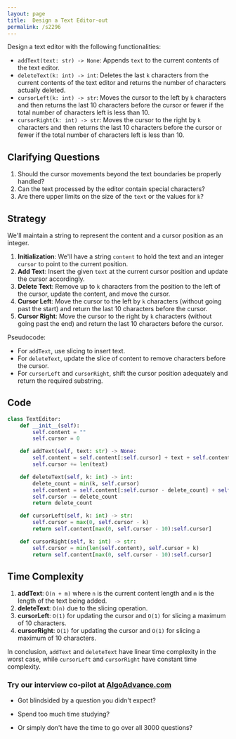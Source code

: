 ```yaml
---
layout: page
title:  Design a Text Editor-out
permalink: /s2296
---
```


Design a text editor with the following functionalities:
- `addText(text: str) -> None`: Appends `text` to the current contents of the text editor.
- `deleteText(k: int) -> int`: Deletes the last `k` characters from the current contents of the text editor and returns the number of characters actually deleted.
- `cursorLeft(k: int) -> str`: Moves the cursor to the left by `k` characters and then returns the last 10 characters before the cursor or fewer if the total number of characters left is less than 10.
- `cursorRight(k: int) -> str`: Moves the cursor to the right by `k` characters and then returns the last 10 characters before the cursor or fewer if the total number of characters left is less than 10.

## Clarifying Questions

1. Should the cursor movements beyond the text boundaries be properly handled?
2. Can the text processed by the editor contain special characters?
3. Are there upper limits on the size of the `text` or the values for `k`?

## Strategy

We'll maintain a string to represent the content and a cursor position as an integer.

1. **Initialization**: We'll have a string `content` to hold the text and an integer `cursor` to point to the current position.
2. **Add Text**: Insert the given `text` at the current cursor position and update the cursor accordingly.
3. **Delete Text**: Remove up to `k` characters from the position to the left of the cursor, update the content, and move the cursor.
4. **Cursor Left**: Move the cursor to the left by `k` characters (without going past the start) and return the last 10 characters before the cursor.
5. **Cursor Right**: Move the cursor to the right by `k` characters (without going past the end) and return the last 10 characters before the cursor.

Pseudocode:
- For `addText`, use slicing to insert text.
- For `deleteText`, update the slice of content to remove characters before the cursor.
- For `cursorLeft` and `cursorRight`, shift the cursor position adequately and return the required substring.

## Code

```python
class TextEditor:
    def __init__(self):
        self.content = ""
        self.cursor = 0

    def addText(self, text: str) -> None:
        self.content = self.content[:self.cursor] + text + self.content[self.cursor:]
        self.cursor += len(text)

    def deleteText(self, k: int) -> int:
        delete_count = min(k, self.cursor)
        self.content = self.content[:self.cursor - delete_count] + self.content[self.cursor:]
        self.cursor -= delete_count
        return delete_count

    def cursorLeft(self, k: int) -> str:
        self.cursor = max(0, self.cursor - k)
        return self.content[max(0, self.cursor - 10):self.cursor]

    def cursorRight(self, k: int) -> str:
        self.cursor = min(len(self.content), self.cursor + k)
        return self.content[max(0, self.cursor - 10):self.cursor]
```

## Time Complexity

1. **addText**: `O(n + m)` where `n` is the current content length and `m` is the length of the text being added.
2. **deleteText**: `O(n)` due to the slicing operation.
3. **cursorLeft**: `O(1)` for updating the cursor and `O(1)` for slicing a maximum of 10 characters.
4. **cursorRight**: `O(1)` for updating the cursor and `O(1)` for slicing a maximum of 10 characters.

In conclusion, `addText` and `deleteText` have linear time complexity in the worst case, while `cursorLeft` and `cursorRight` have constant time complexity.


### Try our interview co-pilot at [AlgoAdvance.com](https://algoAdvance.com)

- Got blindsided by a question you didn't expect?

- Spend too much time studying?

- Or simply don't have the time to go over all 3000 questions?


